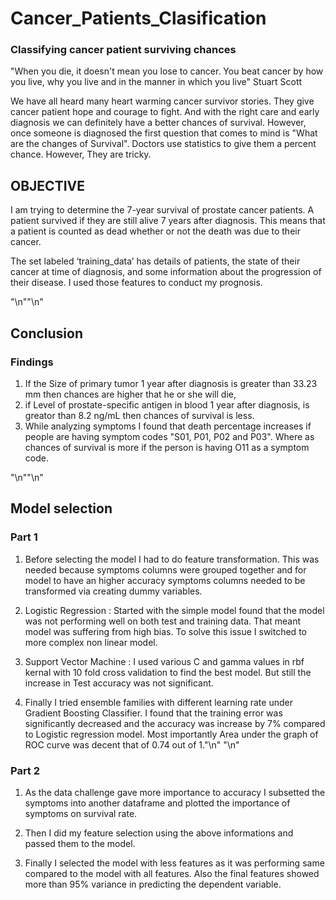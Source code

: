 # Cancer_Patients_Clasification
### Classifying cancer patient surviving chances 

"When you die, it doesn't mean you lose to cancer. You beat cancer by how you live, why you live and in the manner in which you live" Stuart Scott

We have all heard many heart warming cancer survivor stories. They give cancer patient hope and courage to fight. And with the right care and early diagnosis we can definitely have a better chances of survival. However, once someone is diagnosed the first question that comes to mind is "What are the changes of Survival". Doctors use statistics to give them a percent chance. However, They are tricky. 

## OBJECTIVE
I am trying to determine the 7-year survival of prostate cancer patients. A patient survived if they are still alive 7 years after diagnosis. This means that a patient is counted as dead whether or not the death was due to their cancer.

The set labeled ‘training_data’ has details of patients, the state of their cancer at time of diagnosis, and some information about the progression of their disease. I used those features to conduct my prognosis. 


"\n""\n"
## Conclusion

### Findings
1. If the Size of primary tumor 1 year after diagnosis is greater than 33.23 mm then chances are higher that he or she will die,
2. if Level of prostate-specific antigen in blood 1 year after diagnosis, is greator than 8.2 ng/mL then chances of survival is less.
3. While analyzing symptoms I found that death percentage increases if people are having symptom codes "S01, P01, P02 and P03". Where  as chances of survival is more if the person is having O11 as a symptom code.

"\n""\n"
## Model selection

### Part 1

1. Before selecting the model I had to do feature transformation. This was needed because symptoms columns were grouped together and for model to have an higher accuracy symptoms columns needed to be transformed via creating dummy variables.

2. Logistic Regression : Started with the simple model found that the model was not performing well on both test and training data. That meant model was suffering from high bias. To solve this issue I switched to more complex non linear model.

3. Support Vector Machine : I used various C and gamma values in rbf kernal with 10 fold cross validation to find the best model. But still the increase in Test accuracy was not significant.

4. Finally I tried ensemble families with different learning rate under Gradient Boosting Classifier. I found that the training error was significantly decreased and the accuracy was increase by 7% compared to Logistic regression model. Most importantly Area under the graph of ROC curve was decent that of 0.74 out of 1."\n"
"\n"
### Part 2

1. As the data challenge gave more importance to accuracy I subsetted the symptoms into another dataframe and plotted the importance of symptoms on survival rate.

2. Then I did my feature selection using the above informations and passed them to the model. 

3. Finally I selected the model with less features as it was performing same compared to the model with all features. Also the final features showed more than 95% variance in predicting the dependent variable. 
